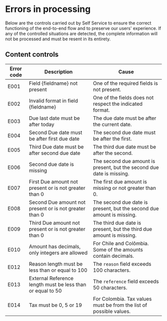 # Errors in processing

Below are the controls carried out by Self Service to ensure the correct functioning of the end-to-end flow and to preserve our users' experience. If any of the controlled situations are detected, the complete information will not be processed and must be resent in its entirety.

## Content controls

| Error code | Description                                      | Cause                                                                                     |
|------------|--------------------------------------------------|-------------------------------------------------------------------------------------------|
| E001       | Field {fieldname} not present                   | One of the required fields is not present.                                                 |
| E002       | Invalid format in field {fieldname}             | One of the fields does not respect the indicated format.                                   |
| E003       | Due last date must be after today               | The due date must be after the current date.                                               |
| E004       | Second Due date must be after first due date    | The second due date must be after the first.                                               |
| E005       | Third Due date must be after second due date    | The third due date must be after the second.                                               |
| E006       | Second due date is missing                      | The second due amount is present, but the second due date is missing.                      |
| E007       | First Due amount not present or is not greater than 0 | The first due amount is missing or not greater than 0.                                      |
| E008       | Second Due amount not present or is not greater than 0 | The second due date is present, but the second due amount is missing.                       |
| E009       | Third Due amount not present or is not greater than 0 | The third due date is present, but the third due amount is missing.                         |
| E010       | Amount has decimals, only integers are allowed  | For Chile and Colômbia. Some of the amounts contain decimals.                                   |
| E012       | Reason length must be less than or equal to 100 | The `reason` field exceeds 100 characters.                                                 |
| E013       | External Reference length must be less than or equal to 50 | The `reference` field exceeds 50 characters.                                               |
| E014       | Tax must be 0, 5 or 19                          | For Colombia. Tax values must be from the list of possible values.                         |